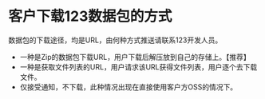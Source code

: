 # 客户下载123数据包的方式

数据包的下载途径，均是URL，由何种方式推送请联系123开发人员。  
* 一种是Zip的数据包下载URL，用户下载后解压放到自己的存储上。【推荐】
* 一种是获取文件列表的URL，用户请求该URL获得文件列表，用户逐个去下载文件。
* 仅接受通知，不下载，此种情况出现在直接使用客户方OSS的情况下。